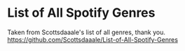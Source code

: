 ﻿# List of All Spotify Genres

Taken from Scottsdaaale's list of all genres, thank you.
https://github.com/Scottsdaaale/List-of-All-Spotify-Genres
